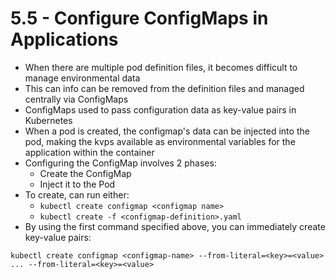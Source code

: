 # 5.5 - Configure ConfigMaps in Applications

- When there are multiple pod definition files, it becomes difficult to manage
environmental data
- This can info can be removed from the definition files and managed centrally via
ConfigMaps
- ConfigMaps used to pass configuration data as key-value pairs in Kubernetes
- When a pod is created, the configmap's data can be injected into the pod, making
the kvps available as environmental variables for the application within the
container
- Configuring the ConfigMap involves 2 phases:
  - Create the ConfigMap
  - Inject it to the Pod
- To create, can run either:
  - `kubectl create configmap <configmap name>`
  - `kubectl create -f <configmap-definition>.yaml`
- By using the first command specified above, you can immediately create key-value
pairs:

```shell
kubectl create configmap <configmap-name> --from-literal=<key>=<value> ... --from-literal=<key>=<value>
```

